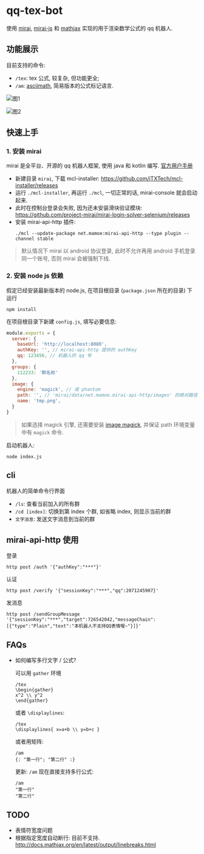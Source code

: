 # qq-tex-bot

使用 [mirai](https://github.com/mamoe/mirai), [mirai-js](https://github.com/Drincann/Mirai-js) 和 [mathjax](http://mathjax.org) 实现的用于渲染数学公式的 qq 机器人.

## 功能展示

目前支持的命令:

- `/tex`: tex 公式, 较复杂, 但功能更全;
- `/am`: [asciimath](https://zmx0142857.gitee.io/note/#math/example/asciimath), 简易版本的公式标记语言.

![图1](img/S10509-115328.jpg)

![图2](img/S10509-115344.jpg)

## 快速上手

### 1. 安装 mirai

mirai 是全平台、开源的 qq 机器人框架, 使用 java 和 kotlin 编写.  [官方用户手册](https://github.com/mamoe/mirai/blob/dev/docs/UserManual.md)

- 新建目录 `mirai`, 下载 mcl-installer: https://github.com/iTXTech/mcl-installer/releases
- 运行 `./mcl-installer`, 再运行 `./mcl`, 一切正常的话, mirai-console
  就会启动起来.
- 此时在控制台登录会失败, 因为还未安装滑块验证模块: https://github.com/project-mirai/mirai-login-solver-selenium/releases
- 安装 mirai-api-http 插件:
  ```shell
  ./mcl --update-package net.mamoe:mirai-api-http --type plugin --channel stable
  ```

> 默认情况下 mirai 以 android 协议登录, 此时不允许再用 android
> 手机登录同一个账号, 否则 mirai 会被强制下线.

### 2. 安装 node js 依赖

假定已经安装最新版本的 node.js, 在项目根目录 (`package.json` 所在的目录) 下运行

```shell
npm install
```

在项目根目录下新建 `config.js`, 填写必要信息:

```js
module.exports = {
  server: {
    baseUrl: 'http://localhost:8080',
    authKey: '', // mirai-api-http 提供的 authKey
    qq: 123456, // 机器人的 qq 号
  },
  groups: {
    112233: '群名称'
  },
  image: {
    engine: 'magick', // 或 phantom
    path: '', // 'mirai/data/net.mamoe.mirai-api-http/images' 的绝对路径
    name: 'tmp.png',
  }
}
```

> 如果选择 magick 引擎, 还需要安装 [image magick](https://magick.org), 并保证 path 环境变量中有 `magick` 命令.

启动机器人:

```shell
node index.js
```

## cli

机器人的简单命令行界面

- `/ls`: 查看当前加入的所有群
- `/cd [index]`: 切换到第 index 个群, 如省略 index, 则显示当前的群
- `文字消息`: 发送文字消息到当前的群

## mirai-api-http 使用

登录
```
http post /auth '{"authKey":"***"}'
```
认证
```
http post /verify '{"sessionKey":"***","qq":2071245907}'
```
发消息
```
http post /sendGroupMessage '{"sessionKey":"***","target":726542042,"messageChain":[{"type":"Plain","text":"本机器人不支持QQ表情喔~"}]}'
```

## FAQs

- 如何编写多行文字 / 公式?

  可以用 `gather` 环境
  ```
  /tex
  \begin{gather}
  x^2 \\ y^2
  \end{gather}
  ```
  或者 `\displaylines`:
  ```
  /tex
  \displaylines{ x=a+b \\ y=b+c }
  ```
  或者用矩阵:
  ```
  /am
  {: "第一行"; "第二行" :}
  ```
  更新: `/am` 现在直接支持多行公式:
  ```
  /am
  "第一行"
  "第二行"
  ```

## TODO

- 表情符宽度问题
- 根据指定宽度自动断行: 目前不支持. http://docs.mathjax.org/en/latest/output/linebreaks.html

